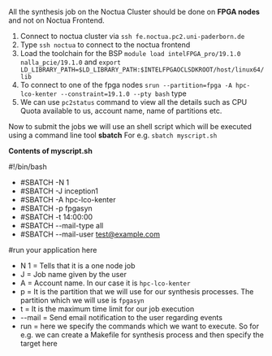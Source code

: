 All the synthesis job on the Noctua Cluster should be done on **FPGA nodes** and not on Noctua Frontend.

1. Connect to noctua cluster via `ssh fe.noctua.pc2.uni-paderborn.de`
2. Type `ssh noctua` to connect to the noctua frontend
3. Load the toolchain for the BSP `module load intelFPGA_pro/19.1.0 nalla_pcie/19.1.0` and `export LD_LIBRARY_PATH=$LD_LIBRARY_PATH:$INTELFPGAOCLSDKROOT/host/linux64/lib`
4. To connect to one of the fpga nodes `srun --partition=fpga -A hpc-lco-kenter --constraint=19.1.0 --pty bash` type 
5. We can use `pc2status` command to view all the details such as CPU Quota available to us, account name, name of partitions etc. 

Now to submit the jobs we will use an shell script which will be executed using a command line tool **sbatch**
For e.g. `sbatch myscript.sh` 

__Contents of myscript.sh__

#!/bin/bash
- #SBATCH -N 1
- #SBATCH -J inception1
- #SBATCH -A hpc-lco-kenter
- #SBATCH -p fpgasyn
- #SBATCH -t 14:00:00
- #SBATCH --mail-type all
- #SBATCH --mail-user test@example.com

#run your application here

- N 1 = Tells that it is a one node job
- J = Job name given by the user 
- A = Account name. In our case it is `hpc-lco-kenter`
- p = It is the partition that we will use for our synthesis processes. The partition which we will use is `fpgasyn`
- t = It is the maximum time limit for our job execution 
- --mail = Send email notification to the user regarding events
- run = here we specify the commands which we want to execute. So for e.g. we can create a Makefile for synthesis process and then specify the target here 
